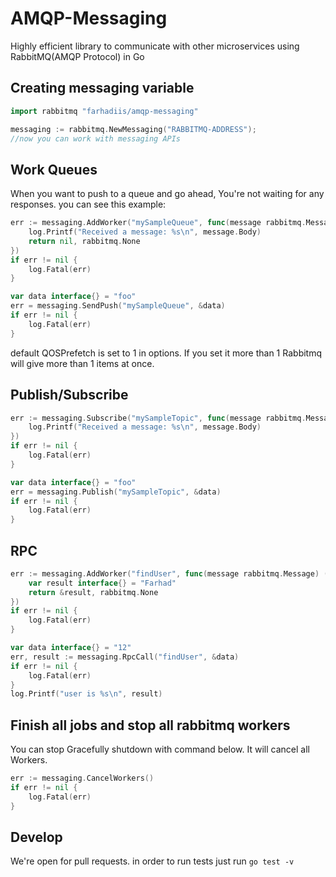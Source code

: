 # AMQP-Messaging
Highly efficient library to communicate with other microservices using RabbitMQ(AMQP Protocol) in Go


## Creating messaging variable
```go
import rabbitmq "farhadiis/amqp-messaging"

messaging := rabbitmq.NewMessaging("RABBITMQ-ADDRESS");
//now you can work with messaging APIs
``` 

## Work Queues
When you want to push to a queue and go ahead, You're not waiting for any responses. you can see this example:
```go
err := messaging.AddWorker("mySampleQueue", func(message rabbitmq.Message) (*interface{}, rabbitmq.Acknowledge) {
	log.Printf("Received a message: %s\n", message.Body)
	return nil, rabbitmq.None
})
if err != nil {
	log.Fatal(err)
}

var data interface{} = "foo"
err = messaging.SendPush("mySampleQueue", &data)
if err != nil {
	log.Fatal(err)
}
``` 
default QOSPrefetch is set to 1 in options. If you set it more than 1 Rabbitmq will give more than 1 items at once.

## Publish/Subscribe
```go
err := messaging.Subscribe("mySampleTopic", func(message rabbitmq.Message) {
	log.Printf("Received a message: %s\n", message.Body)
})
if err != nil {
	log.Fatal(err)
}

var data interface{} = "foo"
err = messaging.Publish("mySampleTopic", &data)
if err != nil {
	log.Fatal(err)
}
```
## RPC
```go
err := messaging.AddWorker("findUser", func(message rabbitmq.Message) (*interface{}, rabbitmq.Acknowledge) {
	var result interface{} = "Farhad"
	return &result, rabbitmq.None
})
if err != nil {
	log.Fatal(err)
}

var data interface{} = "12"
err, result := messaging.RpcCall("findUser", &data)
if err != nil {
	log.Fatal(err)
}
log.Printf("user is %s\n", result)
```


## Finish all jobs and stop all rabbitmq workers
You can stop Gracefully shutdown with command below. It will cancel all Workers.
```go
err := messaging.CancelWorkers()
if err != nil {
	log.Fatal(err)
}
```


## Develop
We're open for pull requests. in order to run tests just run `go test -v`

